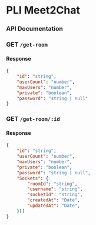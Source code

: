 # PLI Meet2Chat

### API Documentation

### GET `/get-room`

#### Response

```json
{
    "id": "string",
    "userCount": "number",
    "maxUsers": "number",
    "private": "boolean",
    "password": "string | null"
}
```

### GET `/get-room/:id`

#### Response
```json
{
    "id": "string",
    "userCount": "number",
    "maxUsers": "number",
    "private": "boolean",
    "password": "string | null",
    "Sockets": {
        "roomId": "string",
        "username": "string",
        "socketId": "string",
        "createdAt": "Date",
        "updatedAt": "Date",
    }[]
}
```
